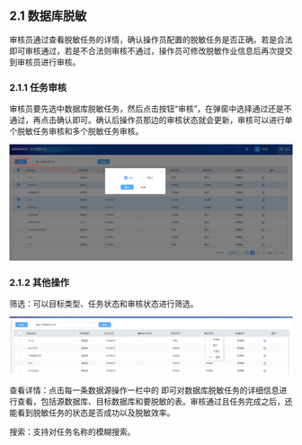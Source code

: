 ## 2.1 数据库脱敏

审核员通过查看脱敏任务的详情，确认操作员配置的脱敏任务是否正确。若是合法即可审核通过，若是不合法则审核不通过，操作员可修改脱敏作业信息后再次提交到审核员进行审核。

### 2.1.1 任务审核

审核员要先选中数据库脱敏任务，然后点击按钮“审核”，在弹窗中选择通过还是不通过，再点击确认即可。确认后操作员那边的审核状态就会更新，审核可以进行单个脱敏任务审核和多个脱敏任务审核。

 ![](/images/operation/audit/sdm/sdm_1.png)                              

### 2.1.2 其他操作

筛选：可以目标类型、任务状态和审核状态进行筛选。

  ![](/images/operation/audit/sdm/sdm_2.png)    

查看详情：点击每一条数据源操作一栏中的  即可对数据库脱敏任务的详细信息进行查看，包括源数据库、目标数据库和要脱敏的表。审核通过且任务完成之后，还能看到脱敏任务的状态是否成功以及脱敏效率。

搜索：支持对任务名称的模糊搜索。

